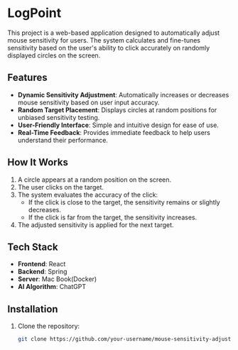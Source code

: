 # LogPoint

This project is a web-based application designed to automatically adjust mouse sensitivity for users. The system calculates and fine-tunes sensitivity based on the user's ability to click accurately on randomly displayed circles on the screen.

## Features

- **Dynamic Sensitivity Adjustment**: Automatically increases or decreases mouse sensitivity based on user input accuracy.
- **Random Target Placement**: Displays circles at random positions for unbiased sensitivity testing.
- **User-Friendly Interface**: Simple and intuitive design for ease of use.
- **Real-Time Feedback**: Provides immediate feedback to help users understand their performance.

## How It Works

1. A circle appears at a random position on the screen.
2. The user clicks on the target.
3. The system evaluates the accuracy of the click:
   - If the click is close to the target, the sensitivity remains or slightly decreases.
   - If the click is far from the target, the sensitivity increases.
4. The adjusted sensitivity is applied for the next target.

## Tech Stack

- **Frontend**: React
- **Backend**: Spring
- **Server**: Mac Book(Docker)
- **AI Algorithm**: ChatGPT

## Installation

1. Clone the repository:
   ```bash
   git clone https://github.com/your-username/mouse-sensitivity-adjustment.git
